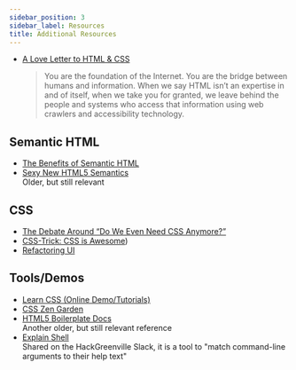 ```yaml
---
sidebar_position: 3
sidebar_label: Resources
title: Additional Resources
---
```

<!-- markdownlint-disable no-inline-html -->

* [A Love Letter to HTML & CSS](https://css-tricks.com/a-love-letter-to-html-css/)
  <br/>
  > You are the foundation of the Internet. You are the bridge between humans and information. When we say HTML isn’t an expertise in and of itself, when we take you for granted, we leave behind the people and systems who access that information using web crawlers and accessibility technology.

## Semantic HTML

* [The Benefits of Semantic HTML](https://www.tracylum.com/blog/2015-12-21-the-benefits-of-semantic-html/)
* [Sexy New HTML5 Semantics](https://www.smashingmagazine.com/2011/11/html5-semantics/)
  <br/>Older, but still relevant

## CSS

* [The Debate Around “Do We Even Need CSS Anymore?”](https://css-tricks.com/the-debate-around-do-we-even-need-css-anymore/)
* [CSS-Trick: CSS is Awesome](https://css-tricks.com/css-is-awesome/))
* [Refactoring UI](https://www.refactoringui.com/)

## Tools/Demos

* [Learn CSS (Online Demo/Tutorials)](https://web.dev/learn/css/)
* [CSS Zen Garden](http://www.csszengarden.com/)
* [HTML5 Boilerplate Docs](https://github.com/h5bp/html5-boilerplate/blob/v8.0.0/dist/doc/TOC.md)
  <br/>Another older, but still relevant reference
* [Explain Shell](https://explainshell.com/)
  <br/>Shared on the HackGreenville Slack, it is a tool to "match command-line arguments to their help text"
